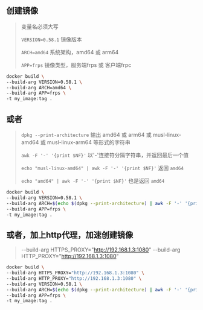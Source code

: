 ## 创建镜像
> 变量名必须大写
>
> `VERSION=0.58.1` 镜像版本
> 
> `ARCH=amd64` 系统架构，amd64 或 arm64
> 
> `APP=frps` 镜像类型，服务端frps 或 客户端frpc

```sh
docker build \
--build-arg VERSION=0.58.1 \
--build-arg ARCH=amd64 \
--build-arg APP=frps \
-t my_image:tag .
```

## 或者
> `dpkg --print-architecture` 输出 amd64 或 arm64 或 musl-linux-amd64 或 musl-linux-arm64 等形式的字符串
> 
> `awk -F '-' '{print $NF}'` 以'-'连接符分隔字符串，并返回最后一个值
>
> `echo "musl-linux-amd64" | awk -F '-' '{print $NF}'` 返回 `amd64`
>
> `echo "amd64" | awk -F '-' '{print $NF}'` 也是返回 `amd64`

```sh
docker build \
--build-arg VERSION=0.58.1 \
--build-arg ARCH=$(echo $(dpkg --print-architecture) | awk -F '-' '{print $NF}') \
--build-arg APP=frps \
-t my_image:tag .
```

## 或者，加上http代理，加速创建镜像
> --build-arg HTTPS_PROXY="http://192.168.1.3:1080" --build-arg HTTP_PROXY="http://192.168.1.3:1080"

```sh
docker build \
--build-arg HTTPS_PROXY="http://192.168.1.3:1080" \
--build-arg HTTP_PROXY="http://192.168.1.3:1080" \
--build-arg VERSION=0.58.1 \
--build-arg ARCH=$(echo $(dpkg --print-architecture) | awk -F '-' '{print $NF}') \
--build-arg APP=frps \
-t my_image:tag .
```
